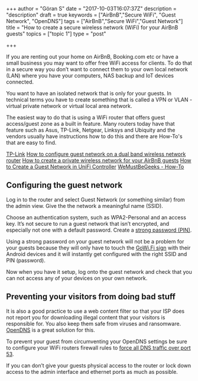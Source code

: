 +++
author = "Göran S"
date = "2017-10-03T16:07:37Z"
description = "description"
draft = true
keywords = ["AirBnB","Secure WiFi", "Guest Network", "OpenDNS"]
tags = ["AirBnB","Secure WiFi","Guest Network"]
title = "How to create a secure wireless network (WiFi) for your AirBnB guests"
topics = ["topic 1"]
type = "post"

+++
If you are renting out your home on AirBnB, Booking.com etc or have a small business you may want to offer free WiFi access for clients. To do that in a secure way you don’t want to connect them to your own local network (LAN) where you have your computers, NAS backup and IoT devices connected.

You want to have an isolated network that is only for your guests. In technical terms you have to create something that is called a VPN or VLAN - virtual private network or virtual local area network. 

The easiest way to do that is using a WiFi router that offers guest access/guest zone as a built in feature. Many routers today have that feature such as Asus, TP-Link, Netgear, Linksys and Ubiquity and the vendors usually have instructions how to do this and there are How-To's that are easy to find.

[TP-Link][1]
[How to configure guest network on a dual band wireless network router][2]
[How to create a private wireless network for your AirBnB guests][3]
[How to Create a Guest Network in UniFi Controller][4]
[WeMustBeGeeks - How-To][5]

## Configuring the guest network
Log in to the router and select Guest Network (or something similar) from the admin view. Give the the network a meaningful name (SSID).  

Choose an authentication system, such as WPA2-Personal and an access key. It’s not secure to run a guest network that isn’t encrypted, and especially not one with a default password. Create a [strong password (PIN)][6].  

Using a strong password on your guest network will not be a problem for your guests because they will only have to touch the [GoWi.Fi sign][7] with their Android devices and it will instantly get configured with the right SSID and PIN (password).    

Now when you have it setup, log onto the guest network and check that you can not access any of your devices on your own network. 

## Preventing your visitors from doing bad stuff
It is also a good practice to use a web content filter so that your ISP does not report you for downloading illegal content that your visitors is responsible for. You also keep them safe from viruses and ransomware. [OpenDNS][8] is a great solution for this. 

To prevent your guest from circumventing your OpenDNS settings be sure to configure your WiFi routers firewall rules to [force all DNS traffic over port 53][9]. 

If you can don’t give your guests physical access to the router or lock down access to the admin interface and ethernet ports as much as possible.


  [1]: http://www.tp-link.com/us/faq-1082.html
  [2]: http://www.tp-link.se/article/?faqid=649
  [3]: http://www.robbmontgomery.com/2014/03/how-to-create-private-guest-network-for.html
  [4]: https://help.ubnt.com/hc/en-us/articles/115000166827-UniFi-Wireless-Guest-Network-Setup
  [5]: https://www.wemustbegeeks.com/how-to-configure-guest-wifi-with-ubiquiti-edgerouter-and-unifi-access-points/
  [6]: https://passwordsgenerator.net/
  [7]: https://www.gowi.fi/
  [8]: https://www.opendns.com/home-internet-security/
  [9]: https://support.opendns.com/hc/en-us/articles/227988027
